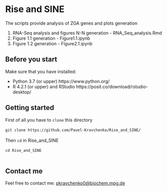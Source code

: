 # Rise and SINE

The scripts provide analysis of ZGA genes and plots generation

1. RNA-Seq analysis and figures N-N generation - RNA_Seq_analysis.Rmd
2. Figure 1.1 generation - Figure1.1.ipynb
3. Figure 1.2 generation - Figure2.1.ipynb

## Before you start

Make sure that you have installed:
<ul>
<li>Python 3.7 (or upper) https://www.python.org/
<li>R 4.2.1 (or upper) and RStudio https://posit.co/download/rstudio-desktop/
</ul>

## Getting started

First of all you have to ```clone``` this directory</br></br>
```git clone https://github.com/Pavel-Kravchenko/Rise_and_SINE/```</br></br>
Then ```cd``` in Rise_and_SINE </br></br>
```cd Rise_and_SINE```</br></br>

## Contact me

Feel free to contact me: pkravchenko0@biochem.mpg.de
